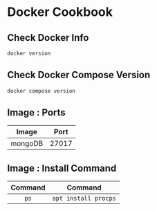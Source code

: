 Docker Cookbook
===============

Check Docker Info
-----------------
```sh
docker version
```

Check Docker Compose Version
----------------------------
```sh
docker compose version
```

Image : Ports
-------------
| Image | Port |
|:-----:|:----:|
| mongoDB | 27017 |

Image : Install Command 
-----------------------
| Command | Command |
|:-------:|:-------:|
| `ps` | `apt install procps` |